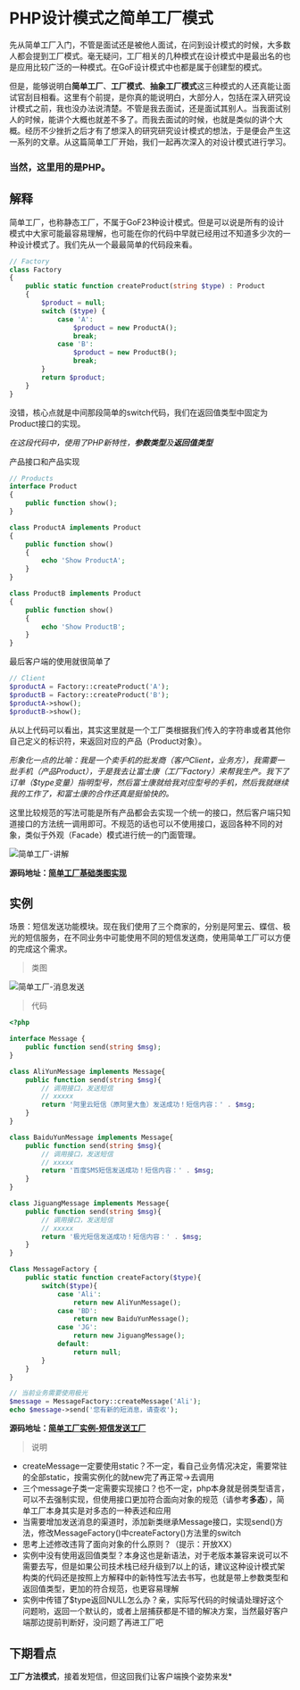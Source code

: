 # PHP设计模式之简单工厂模式

先从简单工厂入门，不管是面试还是被他人面试，在问到设计模式的时候，大多数人都会提到工厂模式。毫无疑问，工厂相关的几种模式在设计模式中是最出名的也是应用比较广泛的一种模式。在GoF设计模式中也都是属于创建型的模式。

但是，能够说明白**简单工厂**、**工厂模式**、**抽象工厂模式**这三种模式的人还真能让面试官刮目相看。这里有个前提，是你真的能说明白，大部分人，包括在深入研究设计模式之前，我也没办法说清楚。不管是我去面试，还是面试其别人。当我面试别人的时候，能讲个大概也就差不多了。而我去面试的时候，也就是类似的讲个大概。经历不少挫折之后才有了想深入的研究研究设计模式的想法，于是便会产生这一系列的文章。从这篇简单工厂开始，我们一起再次深入的对设计模式进行学习。

### 当然，这里用的是PHP。

## 解释

简单工厂，也称静态工厂，不属于GoF23种设计模式。但是可以说是所有的设计模式中大家可能最容易理解，也可能在你的代码中早就已经用过不知道多少次的一种设计模式了。我们先从一个最最简单的代码段来看。

```php
// Factory
class Factory
{
    public static function createProduct(string $type) : Product
    {
        $product = null;
        switch ($type) {
            case 'A':
                $product = new ProductA();
                break;
            case 'B':
                $product = new ProductB();
                break;
        }
        return $product;
    }
}
```

没错，核心点就是中间那段简单的switch代码，我们在返回值类型中固定为Product接口的实现。

*在这段代码中，使用了PHP新特性，**参数类型**及**返回值类型***

产品接口和产品实现

```php
// Products
interface Product
{
    public function show();
}

class ProductA implements Product
{
    public function show()
    {
        echo 'Show ProductA';
    }
}

class ProductB implements Product
{
    public function show()
    {
        echo 'Show ProductB';
    }
}
```

最后客户端的使用就很简单了

```php
// Client
$productA = Factory::createProduct('A');
$productB = Factory::createProduct('B');
$productA->show();
$productB->show();
```

从以上代码可以看出，其实这里就是一个工厂类根据我们传入的字符串或者其他你自己定义的标识符，来返回对应的产品（Product对象）。

*形象化一点的比喻：我是一个卖手机的批发商（客户Client，业务方），我需要一批手机（产品Product），于是我去让富士康（工厂Factory）来帮我生产。我下了订单（$type变量）指明型号，然后富士康就给我对应型号的手机，然后我就继续我的工作了，和富士康的合作还真是挺愉快的。*

这里比较规范的写法可能是所有产品都会去实现一个统一的接口，然后客户端只知道接口的方法统一调用即可。不规范的话也可以不使用接口，返回各种不同的对象，类似于外观（Facade）模式进行统一的门面管理。

![简单工厂-讲解](https://raw.githubusercontent.com/zhangyue0503/designpatterns-php/master/01.simple-factory/%08img/simple-factory.jpg)

**源码地址：[简单工厂基础类图实现](https://github.com/zhangyue0503/designpatterns-php/blob/master/01.simple-factory/source/simple-factory.php)**

## 实例

场景：短信发送功能模块。现在我们使用了三个商家的，分别是阿里云、蝶信、极光的短信服务，在不同业务中可能使用不同的短信发送商，使用简单工厂可以方便的完成这个需求。

> 类图

![简单工厂-消息发送](https://raw.githubusercontent.com/zhangyue0503/designpatterns-php/master/01.simple-factory/%08img/simple-factory-message.jpg)

> 代码

```php
<?php

interface Message {
    public function send(string $msg);
}

class AliYunMessage implements Message{
    public function send(string $msg){
        // 调用接口，发送短信
        // xxxxx
        return '阿里云短信（原阿里大鱼）发送成功！短信内容：' . $msg;
    }
}

class BaiduYunMessage implements Message{
    public function send(string $msg){
        // 调用接口，发送短信
        // xxxxx
        return '百度SMS短信发送成功！短信内容：' . $msg;
    }
}

class JiguangMessage implements Message{
    public function send(string $msg){
        // 调用接口，发送短信
        // xxxxx
        return '极光短信发送成功！短信内容：' . $msg;
    }
}

Class MessageFactory {
    public static function createFactory($type){
        switch($type){
            case 'Ali':
                return new AliYunMessage();
            case 'BD':
                return new BaiduYunMessage();
            case 'JG':
                return new JiguangMessage();
            default:
                return null;
        }
    }
}

// 当前业务需要使用极光
$message = MessageFactory::createMessage('Ali');
echo $message->send('您有新的短消息，请查收');
```

**源码地址：[简单工厂实例-短信发送工厂](https://github.com/zhangyue0503/designpatterns-php/blob/master/01.simple-factory/source/simple-factory-message.php)**

> 说明

- createMessage一定要使用static？不一定，看自己业务情况决定，需要常驻的全部static，按需实例化的就new完了再正常->去调用
- 三个message子类一定需要实现接口？也不一定，php本身就是弱类型语言，可以不去强制实现，但使用接口更加符合面向对象的规范（请参考**多态**），简单工厂本身其实是对多态的一种表述和应用
- 当需要增加发送消息的渠道时，添加新类继承Message接口，实现send()方法，修改MessageFactory()中createFactory()方法里的switch
- 思考上述修改违背了面向对象的什么原则？（提示：开放XX）
- 实例中没有使用返回值类型？本身这也是新语法，对于老版本兼容来说可以不需要去写，但是如果公司技术栈已经升级到7以上的话，建议这种设计模式架构类的代码还是按照上方解释中的新特性写法去书写，也就是带上参数类型和返回值类型，更加的符合规范，也更容易理解
- 实例中传错了$type返回NULL怎么办？亲，实际写代码的时候请处理好这个问题哟，返回一个默认的，或者上层捕获都是不错的解决方案，当然最好客户端那边提前判断好，没问题了再进工厂吧

## 下期看点

**工厂方法模式**，接着发短信，但这回我们让客户端换个姿势来发*